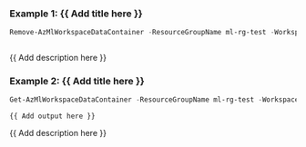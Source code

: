### Example 1: {{ Add title here }}
```powershell
Remove-AzMlWorkspaceDataContainer -ResourceGroupName ml-rg-test -WorkspaceName mlworkspace-test01 -Name datacontainer-pwsh01
```

```output
```

{{ Add description here }}

### Example 2: {{ Add title here }}
```powershell
Get-AzMlWorkspaceDataContainer -ResourceGroupName ml-rg-test -WorkspaceName mlworkspace-test01 -Name datacontainer-pwsh01 | Remove-AzMlWorkspaceDataContainer
```

```output
{{ Add output here }}
```

{{ Add description here }}

